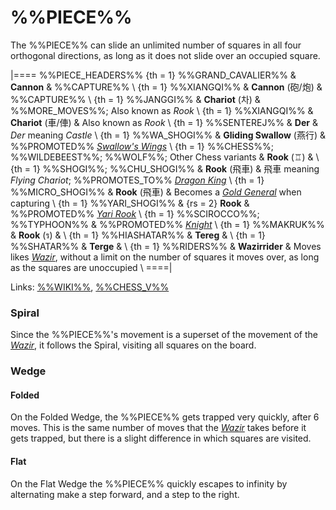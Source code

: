 # %%PIECE%%

The %%PIECE%% can slide an unlimited number of squares in all
four orthogonal directions, as long as it does not slide over an
occupied square.


|====
%%PIECE_HEADERS%%
{th = 1} %%GRAND_CAVALIER%%
       & **Cannon**
       & %%CAPTURE%% \\
{th = 1} %%XIANGQI%%
       & **Cannon** (&#x7832;/&#x70AE;)
       & %%CAPTURE%% \\
{th = 1} %%JANGGI%%
       & **Chariot** (&#xCC28;)
       & %%MORE_MOVES%%; Also known as *Rook* \\
{th = 1} %%XIANGQI%%
       & **Chariot** (&#x8ECA;/&#x4FE5;)
       & Also known as *Rook* \\
{th = 1} %%SENTEREJ%%
       & **Der**
       & *Der* meaning *Castle* \\
{th = 1} %%WA_SHOGI%%
       & **Gliding Swallow** (&#x71D5;&#x884C;)
       & %%PROMOTED%% [*Swallow's Wings*](swallows_wings.html) \\
{th = 1} %%CHESS%%; %%WILDEBEEST%%; %%WOLF%%; Other Chess variants
       & **Rook** (&#x2656;)
       & \\
{th = 1} %%SHOGI%%; %%CHU_SHOGI%%
       & **Rook** (&#x98DB;&#x8ECA;)
       & &#x98db;&#x8eca; meaning *Flying Chariot*;
         %%PROMOTES_TO%% [*Dragon King*](dragon_king.html) \\
{th = 1} %%MICRO_SHOGI%%
       & **Rook** (&#x98DB;&#x8ECA;)
       & Becomes a [*Gold General*](gold_general.html) when capturing \\
{th = 1} %%YARI_SHOGI%%
       & {rs = 2} **Rook**
       & %%PROMOTED%% [*Yari Rook*](yari_rook.html) \\
{th = 1} %%SCIROCCO%%; %%TYPHOON%%
       & %%PROMOTED%% [*Knight*](knight.html) \\
{th = 1} %%MAKRUK%%
       & **Rook** (&#x0E23;)
       & \\
{th = 1} %%HIASHATAR%%
       & **Tereg** 
       & \\
{th = 1} %%SHATAR%%
       & **Terge** 
       & \\
{th = 1} %%RIDERS%%
       & **Wazirrider**
       & Moves likes [*Wazir*](wazir.html), without a limit on the number
         of squares it moves over, as long as the squares are unoccupied \\
====|
      
Links: [%%WIKI%%](#wiki:Rook_(chess)),
       [%%CHESS_V%%](#piece:rook)

### Spiral

Since the %%PIECE%%'s movement is a superset of the movement of the
[*Wazir*](wazir.html), it follows the Spiral, visiting all squares
on the board.

### Wedge

#### Folded

On the Folded Wedge, the %%PIECE%% gets trapped very quickly, after 6 moves.
This is the same number of moves that the [*Wazir*](wazir.html) takes before
it gets trapped, but there is a slight difference in which squares
are visited.

#### Flat

On the Flat Wedge the %%PIECE%% quickly escapes to infinity by alternating make 
a step forward, and a step to the right.

